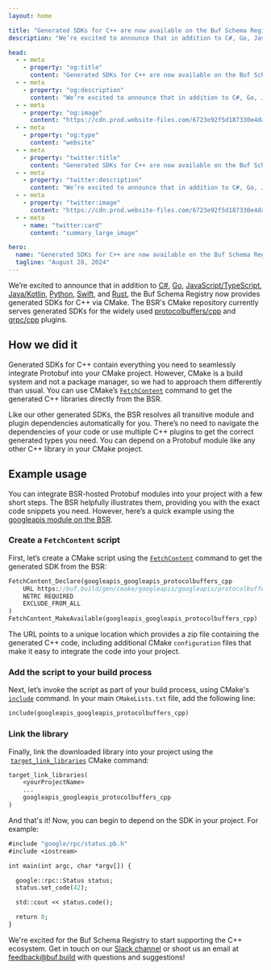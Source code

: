 ```yaml
---
layout: home

title: "Generated SDKs for C++ are now available on the Buf Schema Registry"
description: "We’re excited to announce that in addition to C#, Go, JavaScript/TypeScript, Java/Kotlin, Python, Swift, and Rust, the Buf Schema Registry now provides generated SDKs for C++ via CMake."

head:
  - - meta
    - property: "og:title"
      content: "Generated SDKs for C++ are now available on the Buf Schema Registry"
  - - meta
    - property: "og:description"
      content: "We’re excited to announce that in addition to C#, Go, JavaScript/TypeScript, Java/Kotlin, Python, Swift, and Rust, the Buf Schema Registry now provides generated SDKs for C++ via CMake."
  - - meta
    - property: "og:image"
      content: "https://cdn.prod.website-files.com/6723e92f5d187330e4da8144/674fa9402488a3dc5e1a162f_C%2B%2B%20SDKs.png"
  - - meta
    - property: "og:type"
      content: "website"
  - - meta
    - property: "twitter:title"
      content: "Generated SDKs for C++ are now available on the Buf Schema Registry"
  - - meta
    - property: "twitter:description"
      content: "We’re excited to announce that in addition to C#, Go, JavaScript/TypeScript, Java/Kotlin, Python, Swift, and Rust, the Buf Schema Registry now provides generated SDKs for C++ via CMake."
  - - meta
    - property: "twitter:image"
      content: "https://cdn.prod.website-files.com/6723e92f5d187330e4da8144/674fa9402488a3dc5e1a162f_C%2B%2B%20SDKs.png"
  - - meta
    - name: "twitter:card"
      content: "summary_large_image"

hero:
  name: "Generated SDKs for C++ are now available on the Buf Schema Registry"
  tagline: "August 28, 2024"
---
```


We’re excited to announce that in addition to [C#](/docs/bsr/generated-sdks/nuget/index.md), [Go](/docs/bsr/generated-sdks/go/index.md), [JavaScript/TypeScript](/docs/bsr/generated-sdks/npm/index.md), [Java/Kotlin](/docs/bsr/generated-sdks/maven/index.md), [Python](/docs/bsr/generated-sdks/python/index.md), [Swift](/docs/bsr/generated-sdks/swift/index.md), and [Rust](/docs/bsr/generated-sdks/cargo/index.md), the Buf Schema Registry now provides generated SDKs for C++ via CMake. The BSR's CMake repository currently serves generated SDKs for the widely used [protocolbuffers/cpp](https://buf.build/protocolbuffers/cpp) and [grpc/cpp](https://buf.build/grpc/cpp) plugins.

## How we did it

Generated SDKs for C++ contain everything you need to seamlessly integrate Protobuf into your CMake project. However, CMake is a build system and not a package manager, so we had to approach them differently than usual. You can use CMake’s [`FetchContent`](https://cmake.org/cmake/help/latest/module/FetchContent.html) command to get the generated C++ libraries directly from the BSR.

Like our other generated SDKs, the BSR resolves all transitive module and plugin dependencies automatically for you. There’s no need to navigate the dependencies of your code or use multiple C++ plugins to get the correct generated types you need. You can depend on a Protobuf module like any other C++ library in your CMake project.

## Example usage

You can integrate BSR-hosted Protobuf modules into your project with a few short steps. The BSR helpfully illustrates them, providing you with the exact code snippets you need. However, here’s a quick example using the [googleapis module on the BSR](https://buf.build/googleapis/googleapis).

### Create a `FetchContent` script

First, let’s create a CMake script using the [`FetchContent`](https://cmake.org/cmake/help/latest/module/FetchContent.html) command to get the generated SDK from the BSR:

```protobuf
FetchContent_Declare(googleapis_googleapis_protocolbuffers_cpp
    URL https://buf.build/gen/cmake/googleapis/googleapis/protocolbuffers/cpp/v26.1-8bc2c51e08c4.1
    NETRC REQUIRED
    EXCLUDE_FROM_ALL
)
FetchContent_MakeAvailable(googleapis_googleapis_protocolbuffers_cpp)
```

The URL points to a unique location which provides a zip file containing the generated C++ code, including additional CMake `configuration` files that make it easy to integrate the code into your project.

### Add the script to your build process

Next, let’s invoke the script as part of your build process, using CMake's [`include`](https://cmake.org/cmake/help/latest/command/include.html#include) command. In your main `CMakeLists.txt` file, add the following line:

```protobuf
include(googleapis_googleapis_protocolbuffers_cpp)
```

### Link the library

Finally, link the downloaded library into your project using the  [`target_link_libraries`](https://cmake.org/cmake/help/latest/command/target_link_libraries.html#target-link-libraries) CMake command:

```protobuf
target_link_libraries(
    <yourProjectName>
    ...
    googleapis_googleapis_protocolbuffers_cpp
)
```

And that's it! Now, you can begin to depend on the SDK in your project. For example:

```protobuf
#include "google/rpc/status.pb.h"
#include <iostream>

int main(int argc, char *argv[]) {

  google::rpc::Status status;
  status.set_code(42);

  std::cout << status.code();

  return 0;
}
```

We're excited for the Buf Schema Registry to start supporting the C++ ecosystem. Get in touch on our [Slack channel](https://buf.build/b/slack) or shoot us an email at [feedback@buf.build](mailto:feedback@buf.build) with questions and suggestions!

‍
